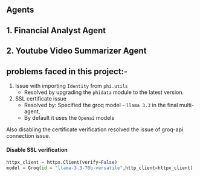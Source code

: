 ## Agents
## 1.  Financial Analyst Agent
## 2.  Youtube Video Summarizer Agent
## problems faced in this project:-
1. Issue with importing `Identity` from `phi.utils`
    - Resolved by upgrading the `phidata` module to the latest version.
2. SSL certificate issue
    - Resolved by: Specified the groq model - `llama 3.3` in the final multi-agent,
    - By default it uses the `Openai` models

Also disabling the certificate verification resolved the issue of groq-api connection issue.
#### Disable SSL verification

```python
httpx_client = httpx.Client(verify=False)
model = Groq(id = "llama-3.3-70b-versatile",http_client=httpx_client)
```